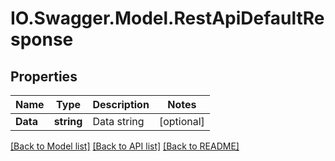 # IO.Swagger.Model.RestApiDefaultResponse
## Properties

Name | Type | Description | Notes
------------ | ------------- | ------------- | -------------
**Data** | **string** | Data string | [optional] 

[[Back to Model list]](../README.md#documentation-for-models) [[Back to API list]](../README.md#documentation-for-api-endpoints) [[Back to README]](../README.md)

